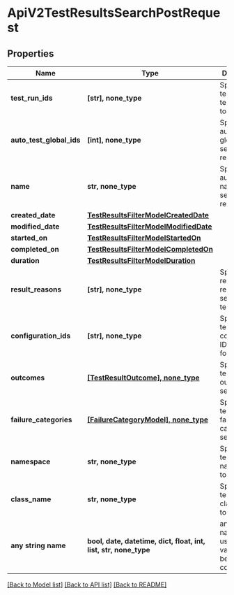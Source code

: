 # ApiV2TestResultsSearchPostRequest


## Properties
Name | Type | Description | Notes
------------ | ------------- | ------------- | -------------
**test_run_ids** | **[str], none_type** | Specifies a test result test run IDs to search for | [optional] 
**auto_test_global_ids** | **[int], none_type** | Specifies an autotest global IDs to search results for | [optional] 
**name** | **str, none_type** | Specifies an autotest name to search results for | [optional] 
**created_date** | [**TestResultsFilterModelCreatedDate**](TestResultsFilterModelCreatedDate.md) |  | [optional] 
**modified_date** | [**TestResultsFilterModelModifiedDate**](TestResultsFilterModelModifiedDate.md) |  | [optional] 
**started_on** | [**TestResultsFilterModelStartedOn**](TestResultsFilterModelStartedOn.md) |  | [optional] 
**completed_on** | [**TestResultsFilterModelCompletedOn**](TestResultsFilterModelCompletedOn.md) |  | [optional] 
**duration** | [**TestResultsFilterModelDuration**](TestResultsFilterModelDuration.md) |  | [optional] 
**result_reasons** | **[str], none_type** | Specifies result reasons for searching test results | [optional] 
**configuration_ids** | **[str], none_type** | Specifies a test result configuration IDs to search for | [optional] 
**outcomes** | [**[TestResultOutcome], none_type**](TestResultOutcome.md) | Specifies a test result outcomes to search for | [optional] 
**failure_categories** | [**[FailureCategoryModel], none_type**](FailureCategoryModel.md) | Specifies a test result failure categories to search for | [optional] 
**namespace** | **str, none_type** | Specifies a test result namespace to search for | [optional] 
**class_name** | **str, none_type** | Specifies a test result class name to search for | [optional] 
**any string name** | **bool, date, datetime, dict, float, int, list, str, none_type** | any string name can be used but the value must be the correct type | [optional]

[[Back to Model list]](../README.md#documentation-for-models) [[Back to API list]](../README.md#documentation-for-api-endpoints) [[Back to README]](../README.md)


